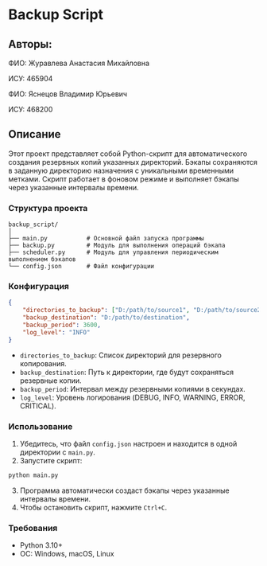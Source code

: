 # Backup Script
## Авторы:
ФИО: Журавлева Анастасия Михайловна

ИСУ: 465904

ФИО: Яснецов Владимир Юрьевич 

ИСУ: 468200

## Описание
Этот проект представляет собой Python-скрипт для автоматического создания резервных копий указанных директорий. Бэкапы сохраняются в заданную директорию назначения с уникальными временными метками. Скрипт работает в фоновом режиме и выполняет бэкапы через указанные интервалы времени.
### Структура проекта
```
backup_script/
│
├── main.py           # Основной файл запуска программы
├── backup.py         # Модуль для выполнения операций бэкапа
├── scheduler.py      # Модуль для управления периодическим выполнением бэкапов
└── config.json       # Файл конфигурации
```
### Конфигурация
```json
{
    "directories_to_backup": ["D:/path/to/source1", "D:/path/to/source2"],
    "backup_destination": "D:/path/to/destination",
    "backup_period": 3600,
    "log_level": "INFO"
}
```
- ```directories_to_backup```: Список директорий для резервного копирования.
- ```backup_destination```: Путь к директории, где будут сохраняться резервные копии.
- ```backup_period```: Интервал между резервными копиями в секундах.
- ```log_level```: Уровень логирования (DEBUG, INFO, WARNING, ERROR, CRITICAL).
### Использование
1. Убедитесь, что файл ```config.json``` настроен и находится в одной директории с ```main.py```.
2. Запустите скрипт:
```bash
python main.py
```
3. Программа автоматически создаст бэкапы через указанные интервалы времени.
4. Чтобы остановить скрипт, нажмите ```Ctrl+C```.
### Требования
- Python 3.10+
- ОС: Windows, macOS, Linux
